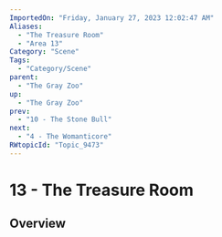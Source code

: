 ```yaml
---
ImportedOn: "Friday, January 27, 2023 12:02:47 AM"
Aliases:
  - "The Treasure Room"
  - "Area 13"
Category: "Scene"
Tags:
  - "Category/Scene"
parent:
  - "The Gray Zoo"
up:
  - "The Gray Zoo"
prev:
  - "10 - The Stone Bull"
next:
  - "4 - The Womanticore"
RWtopicId: "Topic_9473"
---
```

# 13 - The Treasure Room
## Overview
